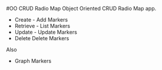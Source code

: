 #OO CRUD Radio Map
Object Oriented CRUD Radio Map app.
+ Create - Add Markers
+ Retrieve - List Markers
+ Update - Update Markers
+ Delete Delete Markers

Also
+ Graph Markers
